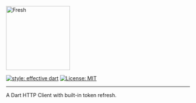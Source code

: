 <img src="https://raw.githubusercontent.com/felangel/fresh/master/docs/assets/fresh_logo.png" height="175" alt="Fresh" />

[![style: effective dart](https://img.shields.io/badge/style-effective_dart-40c4ff.svg)](https://github.com/tenhobi/effective_dart)
[![License: MIT](https://img.shields.io/badge/license-MIT-purple.svg)](https://opensource.org/licenses/MIT)

---

A Dart HTTP Client with built-in token refresh.
